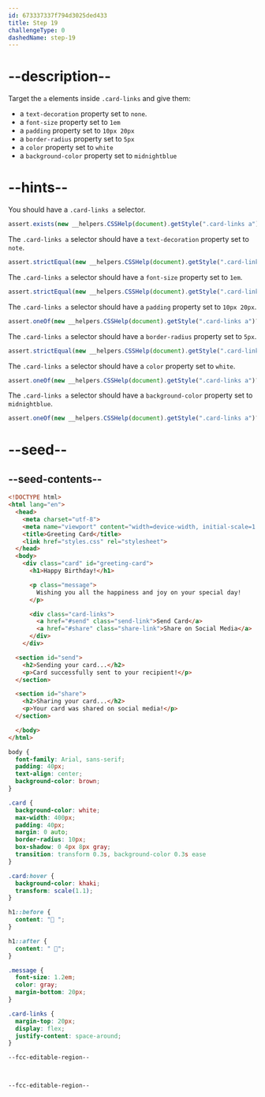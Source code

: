 ```yaml
---
id: 673337337f794d3025ded433
title: Step 19
challengeType: 0
dashedName: step-19
---
```


# --description--

Target the `a` elements inside `.card-links` and give them:

- a `text-decoration` property set to `none`.
- a `font-size` property set to `1em`
- a `padding` property set to `10px 20px`
- a `border-radius` property set to `5px`
- a `color` property set to `white`
- a `background-color` property set to `midnightblue`

# --hints--

You should have a `.card-links a` selector.

```js
assert.exists(new __helpers.CSSHelp(document).getStyle(".card-links a"));
```

The `.card-links a` selector should have a `text-decoration` property set to `note`.

```js
assert.strictEqual(new __helpers.CSSHelp(document).getStyle(".card-links a")?.getPropertyValue("text-decoration"), "none");
```

The `.card-links a` selector should have a `font-size` property set to `1em`.

```js
assert.strictEqual(new __helpers.CSSHelp(document).getStyle(".card-links a")?.getPropertyValue("font-size"), "1em");
```

The `.card-links a` selector should have a `padding` property set to `10px 20px`.

```js
assert.oneOf(new __helpers.CSSHelp(document).getStyle(".card-links a")?.getPropertyValue("padding"), ["10px 20px", "10px 20px 10px", "10px 20px 10px 20px"]);
```

The `.card-links a` selector should have a `border-radius` property set to `5px`.

```js
assert.strictEqual(new __helpers.CSSHelp(document).getStyle(".card-links a")?.getPropertyValue("border-radius"), "5px");
```

The `.card-links a` selector should have a `color` property set to `white`.

```js
assert.oneOf(new __helpers.CSSHelp(document).getStyle(".card-links a")?.getPropertyValue("color").toLowerCase(), ["white", "#ffffff", "#fff", "rgb(255, 255, 255)", "hsl(0, 0%, 100%)"]);
```

The `.card-links a` selector should have a `background-color` property set to `midnightblue`.

```js
assert.oneOf(new __helpers.CSSHelp(document).getStyle(".card-links a")?.getPropertyValue("background-color").toLowerCase(), ["midnightblue", "#191970", "rgb(25, 25, 112)", "hsl(240, 64%, 27%)"]);
```

# --seed--

## --seed-contents--

```html
<!DOCTYPE html>
<html lang="en">
  <head>
    <meta charset="utf-8">
    <meta name="viewport" content="width=device-width, initial-scale=1.0">
    <title>Greeting Card</title>
    <link href="styles.css" rel="stylesheet">
  </head>
  <body>
    <div class="card" id="greeting-card">
      <h1>Happy Birthday!</h1>

      <p class="message">
        Wishing you all the happiness and joy on your special day!
      </p>

      <div class="card-links">
        <a href="#send" class="send-link">Send Card</a>
        <a href="#share" class="share-link">Share on Social Media</a>
      </div>
  	</div>

  <section id="send">
    <h2>Sending your card...</h2>
    <p>Card successfully sent to your recipient!</p>
  </section>

  <section id="share">
    <h2>Sharing your card...</h2>
    <p>Your card was shared on social media!</p>
  </section>

  </body>
</html>

```

```css
body {
  font-family: Arial, sans-serif;
  padding: 40px;
  text-align: center;
  background-color: brown;
}

.card {
  background-color: white;
  max-width: 400px;
  padding: 40px;
  margin: 0 auto;
  border-radius: 10px;
  box-shadow: 0 4px 8px gray;
  transition: transform 0.3s, background-color 0.3s ease
}

.card:hover {
  background-color: khaki;
  transform: scale(1.1);
}

h1::before {
  content: "🥳 ";
}

h1::after {
  content: " 🥳";
}

.message {
  font-size: 1.2em;
  color: gray;
  margin-bottom: 20px;
}

.card-links {
  margin-top: 20px;
  display: flex;
  justify-content: space-around;
}

--fcc-editable-region--



--fcc-editable-region--

```
